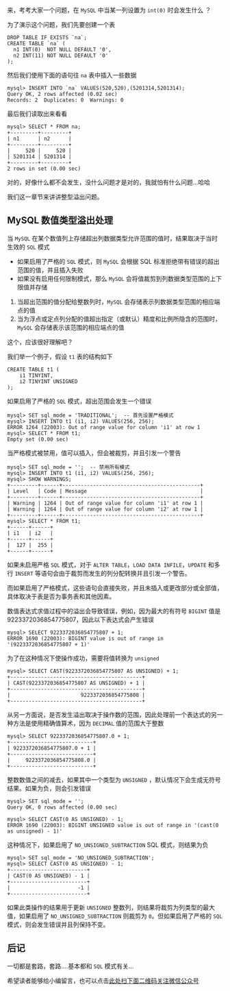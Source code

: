 来，考考大家一个问题，在 `MySQL` 中当某一列设置为 `int(0)` 时会发生什么 ？

为了演示这个问题，我们先要创建一个表

```
DROP TABLE IF EXISTS `na`;
CREATE TABLE `na` (
  n1 INT(0)  NOT NULL DEFAULT '0',
  n2 INT(11) NOT NULL DEFAULT '0'
);
```

然后我们使用下面的语句往 `na` 表中插入一些数据

```
mysql> INSERT INTO `na` VALUES(520,520),(5201314,5201314);
Query OK, 2 rows affected (0.02 sec)
Records: 2  Duplicates: 0  Warnings: 0
```

最后我们读取出来看看

```
mysql> SELECT * FROM na;
+---------+---------+
| n1      | n2      |
+---------+---------+
|     520 |     520 |
| 5201314 | 5201314 |
+---------+---------+
2 rows in set (0.00 sec)
```

对的，好像什么都不会发生，没什么问题才是对的，我就怕有什么问题...哈哈

我们这一章节来讲讲整型溢出问题。

## MySQL 数值类型溢出处理 ##

当 `MySQL` 在某个数值列上存储超出列数据类型允许范围的值时，结果取决于当时生效的 `SQL` 模式

*  如果启用了严格的 `SQL` 模式，则 `MySQL` 会根据 SQL 标准拒绝带有错误的超出范围的值，并且插入失败
*  如果没有启用任何限制模式，那么 `MySQL` 会将值裁剪到列数据类型范围的上下限值并存储

1.  当超出范围的值分配给整数列时，`MySQL` 会存储表示列数据类型范围的相应端点的值
2.  当为浮点或定点列分配的值超出指定（或默认）精度和比例所隐含的范围时，`MySQL` 会存储表示该范围的相应端点的值

这个，应该很好理解吧？

我们举一个例子，假设 `t1` 表的结构如下

```
CREATE TABLE t1 (
    i1 TINYINT,
    i2 TINYINT UNSIGNED
);
```

如果启用了严格的 `SQL` 模式，超出范围会发生一个错误

```
mysql> SET sql_mode = 'TRADITIONAL';  -- 首先设置严格模式
mysql> INSERT INTO t1 (i1, i2) VALUES(256, 256);
ERROR 1264 (22003): Out of range value for column 'i1' at row 1
mysql> SELECT * FROM t1;
Empty set (0.00 sec)
```

当严格模式被禁用，值可以插入，但会被裁剪，并且引发一个警告

```
mysql> SET sql_mode = '';  -- 禁用所有模式
mysql> INSERT INTO t1 (i1, i2) VALUES(256, 256);
mysql> SHOW WARNINGS;
+---------+------+---------------------------------------------+
| Level   | Code | Message                                     |
+---------+------+---------------------------------------------+
| Warning | 1264 | Out of range value for column 'i1' at row 1 |
| Warning | 1264 | Out of range value for column 'i2' at row 1 |
+---------+------+---------------------------------------------+
mysql> SELECT * FROM t1;
+------+------+
| i1   | i2   |
+------+------+
|  127 |  255 |
+------+------+
```

如果未启用严格 `SQL` 模式，对于 `ALTER TABLE`，`LOAD DATA INFILE`，`UPDATE` 和多行 `INSERT` 等语句会由于裁剪而发生的列分配转换并且引发一个警告。

而如果启用了严格模式，这些语句会直接失败，并且未插入或更改部分或全部值，具体取决于表是否为事务表和其他因素。

数值表达式求值过程中的溢出会导致错误，例如，因为最大的有符号 `BIGINT` 值是 9223372036854775807，因此以下表达式会产生错误

```
mysql> SELECT 9223372036854775807 + 1;
ERROR 1690 (22003): BIGINT value is out of range in '(9223372036854775807 + 1)'
```

为了在这种情况下使操作成功，需要将值转换为 `unsigned`

```
mysql> SELECT CAST(9223372036854775807 AS UNSIGNED) + 1;
+-------------------------------------------+
| CAST(9223372036854775807 AS UNSIGNED) + 1 |
+-------------------------------------------+
|                       9223372036854775808 |
+-------------------------------------------+
```

从另一方面说，是否发生溢出取决于操作数的范围，因此处理前一个表达式的另一种方法是使用精确值算术，因为 `DECIMAL` 值的范围大于整数

```
mysql> SELECT 9223372036854775807.0 + 1;
+---------------------------+
| 9223372036854775807.0 + 1 |
+---------------------------+
|     9223372036854775808.0 |
+---------------------------+
```

整数数值之间的减去，如果其中一个类型为 `UNSIGNED` ，默认情况下会生成无符号结果。如果为负，则会引发错误

```
mysql> SET sql_mode = '';
Query OK, 0 rows affected (0.00 sec)

mysql> SELECT CAST(0 AS UNSIGNED) - 1;
ERROR 1690 (22003): BIGINT UNSIGNED value is out of range in '(cast(0 as unsigned) - 1)'
```

这种情况下，如果启用了 `NO_UNSIGNED_SUBTRACTION` SQL 模式，则结果为负

```
mysql> SET sql_mode = 'NO_UNSIGNED_SUBTRACTION';
mysql> SELECT CAST(0 AS UNSIGNED) - 1;
+-------------------------+
| CAST(0 AS UNSIGNED) - 1 |
+-------------------------+
|                      -1 |
+-------------------------+
```

如果此类操作的结果用于更新 `UNSIGNED` 整数列，则结果将裁剪为列类型的最大值，如果启用了 `NO_UNSIGNED_SUBTRACTION` 则裁剪为 `0`。但如果启用了严格的 `SQL` 模式，则会发生错误并且列保持不变。

## 后记 ##

一切都是套路，套路....基本都和 `SQL` 模式有关...


希望读者能够给小编留言，也可以点击[此处扫下面二维码关注微信公众号](https://www.ycbbs.vip/?p=28 "此处扫下面二维码关注微信公众号")